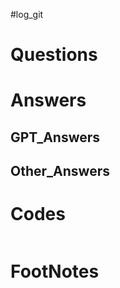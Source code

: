 #log_git 

# Questions


# Answers


## GPT_Answers


## Other_Answers


# Codes

```python

```



# FootNotes